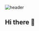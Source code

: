 ![header](https://capsule-render.vercel.app/api?type=rounded&color=gradient&height=200&section=footer&text=Hi%20There&fontSize=100)
## Hi there 👋

<!--
**daskuku/daskuku** is a ✨ _special_ ✨ repository because its `README.md` (this file) appears on your GitHub profile.

Here are some ideas to get you started:

- 🔭 I’m currently working on ...
- 🌱 I’m currently learning ...
- 👯 I’m looking to collaborate on ...
- 🤔 I’m looking for help with ...
- 💬 Ask me about ...
- 📫 How to reach me: ...
- 😄 Pronouns: ...
- ⚡ Fun fact: ...
-->
